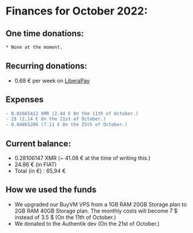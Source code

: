 # Finances for October 2022:

## One time donations:

```diff
* None at the moment.
```

## Recurring donations:

- 0.68 € per week on [LiberaPay](https://liberapay.com/ProjectSegfault)

## Expenses

```diff
- 0.01665412 XMR (2.44 € On the 11th of October.)
- 2$ (2,14 € On the 21st of October.)
- 0.04865206 (7.11 € On the 25th of October.)
```

## Current balance:

* 0.28106147 XMR (~ 41.08 € at the time of writing this.)
* 24.86 €  (in FIAT)
* Total (in €) : 65,94 €

## How we used the funds

- We upgraded our BuyVM VPS from a 1GB RAM 20GB Storage plan to 2GB RAM 40GB Storage plan. The monthly costs will become 7 $ instead of 3.5 $ (On the 11th of October.)
- We donated to the Authentik dev (On the 21st of October.)
